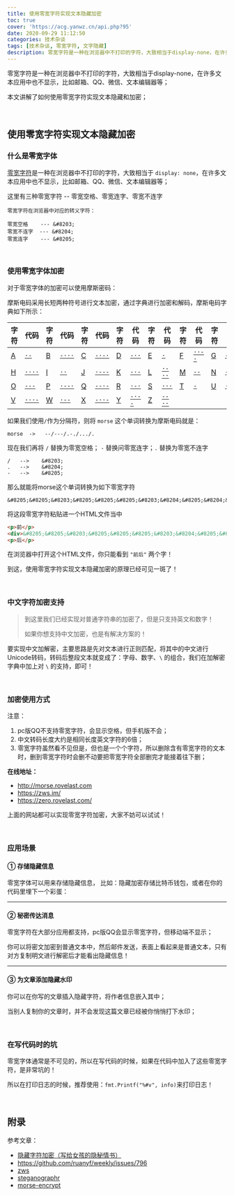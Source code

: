 ```yaml
---
title: 使用零宽字符实现文本隐藏加密
toc: true
cover: 'https://acg.yanwz.cn/api.php?95'
date: 2020-09-29 11:12:50
categories: 技术杂谈
tags: [技术杂谈, 零宽字符, 文字隐藏]
description: 零宽字符是一种在浏览器中不打印的字符，大致相当于display-none，在许多文本应用中也不显示，比如邮箱、QQ、微信、文本编辑器等；本文讲解了如何使用零宽字符实现文本隐藏和加密；
---
```


零宽字符是一种在浏览器中不打印的字符，大致相当于display-none，在许多文本应用中也不显示，比如邮箱、QQ、微信、文本编辑器等；

本文讲解了如何使用零宽字符实现文本隐藏和加密；

<br/>

<!--more-->

## 使用零宽字符实现文本隐藏加密

### **什么是零宽字体**

[零宽字符](https://link.zhihu.com/?target=https%3A//zh.wikipedia.org/wiki/%E9%9B%B6%E5%AE%BD%E7%A9%BA%E6%A0%BC)是一种在浏览器中不打印的字符，大致相当于 `display: none`，在许多文本应用中也不显示，比如邮箱、QQ、微信、文本编辑器等；

这里有三种零宽字符 -- 零宽空格、零宽连字、零宽不连字

```
零宽字符在浏览器中对应的转义字符：

零宽空格    --- &#8203;  
零宽不连字  --- &#8204;
零宽连字    --- &#8205;
```

<BR/>

### **使用零宽字体加密**

对于零宽字体的加密可以使用摩斯密码：

摩斯电码采用长短两种符号进行文本加密，通过字典进行加密和解码，摩斯电码字典如下所示：

| 字符                                 | 代码                                                         | 字符                                 | 代码                                                         | 字符                                 | 代码                                                         | 字符                                 | 代码                                                         | 字符                                 | 代码                                                         | 字符                                 | 代码                                                         | 字符                                 | 代码                                                         |
| ------------------------------------ | ------------------------------------------------------------ | ------------------------------------ | ------------------------------------------------------------ | ------------------------------------ | ------------------------------------------------------------ | ------------------------------------ | ------------------------------------------------------------ | ------------------------------------ | ------------------------------------------------------------ | ------------------------------------ | ------------------------------------------------------------ | ------------------------------------ | ------------------------------------------------------------ |
| [A](https://zh.wikipedia.org/wiki/A) | [`·-`](https://upload.wikimedia.org/wikipedia/commons/f/f3/A_morse_code.ogg) | [B](https://zh.wikipedia.org/wiki/B) | [`-···`](https://upload.wikimedia.org/wikipedia/commons/b/b1/B_morse_code.ogg) | [C](https://zh.wikipedia.org/wiki/C) | [`-·-·`](https://upload.wikimedia.org/wikipedia/commons/2/25/C_morse_code.ogg) | [D](https://zh.wikipedia.org/wiki/D) | [`-··`](https://upload.wikimedia.org/wikipedia/commons/9/92/D_morse_code.ogg) | [E](https://zh.wikipedia.org/wiki/E) | [`·`](https://upload.wikimedia.org/wikipedia/commons/e/e7/E_morse_code.ogg) | [F](https://zh.wikipedia.org/wiki/F) | [`··-·`](https://upload.wikimedia.org/wikipedia/commons/6/63/F_morse_code.ogg) | [G](https://zh.wikipedia.org/wiki/G) | [`--·`](https://upload.wikimedia.org/wikipedia/commons/7/72/G_morse_code.ogg) |
| [H](https://zh.wikipedia.org/wiki/H) | [`····`](https://upload.wikimedia.org/wikipedia/commons/9/93/H_morse_code.ogg) | [I](https://zh.wikipedia.org/wiki/I) | [`··`](https://upload.wikimedia.org/wikipedia/commons/d/d9/I_morse_code.ogg) | [J](https://zh.wikipedia.org/wiki/J) | [`·---`](https://upload.wikimedia.org/wikipedia/commons/9/9e/J_morse_code.ogg) | [K](https://zh.wikipedia.org/wiki/K) | [`-·-`](https://upload.wikimedia.org/wikipedia/commons/6/6a/K_morse_code.ogg) | [L](https://zh.wikipedia.org/wiki/L) | [`·-··`](https://upload.wikimedia.org/wikipedia/commons/a/a8/L_morse_code.ogg) | [M](https://zh.wikipedia.org/wiki/M) | [`--`](https://upload.wikimedia.org/wikipedia/commons/9/97/M_morse_code.ogg) | [N](https://zh.wikipedia.org/wiki/N) | [`-·`](https://upload.wikimedia.org/wikipedia/commons/5/5a/N_morse_code.ogg) |
| [O](https://zh.wikipedia.org/wiki/O) | [`---`](https://upload.wikimedia.org/wikipedia/commons/4/41/O_morse_code.ogg) | [P](https://zh.wikipedia.org/wiki/P) | [`·--·`](https://upload.wikimedia.org/wikipedia/commons/c/c6/P_morse_code.ogg) | [Q](https://zh.wikipedia.org/wiki/Q) | [`--·-`](https://upload.wikimedia.org/wikipedia/commons/f/f0/Q_morse_code.ogg) | [R](https://zh.wikipedia.org/wiki/R) | [`·-·`](https://upload.wikimedia.org/wikipedia/commons/e/ea/R_morse_code.ogg) | [S](https://zh.wikipedia.org/wiki/S) | [`···`](https://upload.wikimedia.org/wikipedia/commons/d/d8/S_morse_code.ogg) | [T](https://zh.wikipedia.org/wiki/T) | [`-`](https://upload.wikimedia.org/wikipedia/commons/b/ba/T_morse_code.ogg) | [U](https://zh.wikipedia.org/wiki/U) | [`··-`](https://upload.wikimedia.org/wikipedia/commons/3/34/U_morse_code.ogg) |
| [V](https://zh.wikipedia.org/wiki/V) | [`···-`](https://upload.wikimedia.org/wikipedia/commons/3/37/V_morse_code.ogg) | [W](https://zh.wikipedia.org/wiki/W) | [`·--`](https://upload.wikimedia.org/wikipedia/commons/6/68/W_morse_code.ogg) | [X](https://zh.wikipedia.org/wiki/X) | [`-··-`](https://upload.wikimedia.org/wikipedia/commons/b/be/X_morse_code.ogg) | [Y](https://zh.wikipedia.org/wiki/Y) | [`-·--`](https://upload.wikimedia.org/wikipedia/commons/5/5d/Y_morse_code.ogg) | [Z](https://zh.wikipedia.org/wiki/Z) | [`--··`](https://upload.wikimedia.org/wikipedia/commons/7/7a/Z_morse_code.ogg) |                                      |                                                              |                                      |                                                              |

如果我们使用`/`作为分隔符，则将 `morse` 这个单词转换为摩斯电码就是：

```
morse  ->   --/---/.-./.../.
```

现在我们再将 `/` 替换为零宽空格； `-` 替换问零宽连字；`.` 替换为零宽不连字

```
/   -->    &#8203;
.   -->    &#8204;
-   -->    &#8205;
```

那么就能将morse这个单词转换为如下零宽字符

```
&#8205;&#8205;&#8203;&#8205;&#8205;&#8205;&#8203;&#8204;&#8205;&#8204;&#8203;&#8204;&#8204;&#8204;&#8203;&#8204;
```

将这段零宽字符粘贴进一个HTML文件当中

```html
<p>前</p>
<div>&#8205;&#8205;&#8203;&#8205;&#8205;&#8205;&#8203;&#8204;&#8205;&#8204;&#8203;&#8204;&#8204;&#8204;&#8203;&#8204;</div>
<p>后</p>
```

在浏览器中打开这个HTML文件，你只能看到 `"前后"` 两个字！

到这，使用零宽字符实现文本隐藏加密的原理已经可见一斑了！

<BR/>

### **中文字符加密支持**

>   到这里我们已经实现对普通字符串的加密了，但是只支持英文和数字！
>
>   如果你想支持中文加密，也是有解决方案的！

要实现中文加解密，主要思路是先对文本进行正则匹配，将其中的中文进行Unicode转码，转码后整段文本就变成了：字母、数字、`\` 的组合，我们在加解密字典中加上对 `\` 的支持，即可！

<br/>

### **加密使用方式**

注意：

1.  pc版QQ不支持零宽字符，会显示空格，但手机版不会；
2.  中文转码长度大约是相同长度英文字符的6倍；
3.  零宽字符虽然看不见但是，但也是一个个字符，所以删除含有零宽字符的文本时，删到零宽字符时会删不动要把零宽字符全部删完才能接着往下删；

**在线地址：**

-   http://morse.rovelast.com
-   https://zws.im/
-   https://zero.rovelast.com/

上面的网站都可以实现零宽字符加密，大家不妨可以试试！

<br/>

### **应用场景**

#### **① 存储隐藏信息**

零宽字体可以用来存储隐藏信息， 比如：隐藏加密存储比特币钱包，或者在你的代码里埋下一个彩蛋：

****

#### **② 秘密传达消息**

零宽字符在大部分应用都支持，pc版QQ会显示零宽字符，但移动端不显示；

你可以将密文加密到普通文本中，然后邮件发送，表面上看起来是普通文本，只有对方复制明文进行解密后才能看出隐藏信息！

****

#### **③ 为文章添加隐藏水印**

你可以在你写的文章插入隐藏字符，将作者信息嵌入其中；

当别人复制你的文章时，并不会发现这篇文章已经被你悄悄打下水印；

<br/>

### **在写代码时的坑**

零宽字体通常是不可见的，所以在写代码的时候，如果在代码中加入了这些零宽字符，是非常坑的！

所以在打印日志的时候，推荐使用：`fmt.Printf("%#v", info)`来打印日志！

<br/>

## 附录

参考文章：

-   [隐藏字符加密（写给女孩的隐秘情书）](https://zhuanlan.zhihu.com/p/75992161)
-   https://github.com/ruanyf/weekly/issues/796
-   [zws](https://github.com/zws-im/zws)
-   [steganographr](https://github.com/neatnik/steganographr)
-   [morse-encrypt](https://github.com/rover95/morse-encrypt)

<br/>